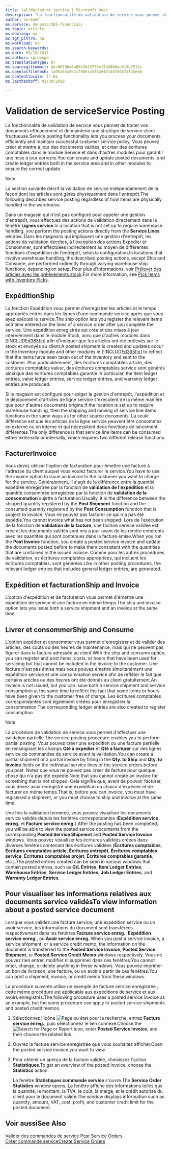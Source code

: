 ```yaml
---
title: Validation de service | Microsoft Docs
description: "La fonctionnalité de validation de service vous permet de traiter vos documents efficacement et de maintenir une stratégie de service client fructueuse. Vous pouvez créer et mettre à jour des documents validés, et créer des écritures comptables dans le module Service et dans d'autres modules pour garantir une mise à jour correcte."
author: SorenGP
ms.service: dynamics365-financials
ms.topic: article
ms.devlang: na
ms.tgt_pltfrm: na
ms.workload: na
ms.search.keywords: 
ms.date: 09/18/2017
ms.author: sgroespe
ms.translationtype: HT
ms.sourcegitcommit: bec0619be0a65e3625759e13d2866ac615d7513c
ms.openlocfilehash: 1a95163c861cf9691c5f82e4815df6d87a135ed6
ms.contentlocale: fr-be
ms.lasthandoff: 01/30/2018

---
```

# <a name="service-posting"></a><span data-ttu-id="594c2-104">Validation de service</span><span class="sxs-lookup"><span data-stu-id="594c2-104">Service Posting</span></span>
<span data-ttu-id="594c2-105">La fonctionnalité de validation de service vous permet de traiter vos documents efficacement et de maintenir une stratégie de service client fructueuse.</span><span class="sxs-lookup"><span data-stu-id="594c2-105">Service posting functionality lets you process your documents efficiently and maintain successful customer service policy.</span></span> <span data-ttu-id="594c2-106">Vous pouvez créer et mettre à jour des documents validés, et créer des écritures comptables dans le module Service et dans d'autres modules pour garantir une mise à jour correcte.</span><span class="sxs-lookup"><span data-stu-id="594c2-106">You can create and update posted documents, and create ledger entries both in the service area and in other modules to ensure the correct update.</span></span>  

> [!NOTE]  
>  <span data-ttu-id="594c2-107">La section suivante décrit la validation de service indépendamment de la façon dont les articles sont gérés physiquement dans l'entrepôt.</span><span class="sxs-lookup"><span data-stu-id="594c2-107">The following describes service posting regardless of how items are physically handled in the warehouse.</span></span>  
>   
>  <span data-ttu-id="594c2-108">Dans un magasin qui n'est pas configuré pour appeler une gestion d'entrepôt, vous effectuez des actions de validation directement dans la fenêtre **Lignes service**.</span><span class="sxs-lookup"><span data-stu-id="594c2-108">In a location that is not set up to require warehouse handling, you perform the posting actions directly from the **Service Lines** window.</span></span> <span data-ttu-id="594c2-109">Dans les magasins qui impliquent une gestion d'entrepôt, les actions de validation décrites, à l'exception des actions Expédier et Consommer, sont effectuées indirectement au moyen de différentes fonctions d'expédition de l'entrepôt, selon la configuration.</span><span class="sxs-lookup"><span data-stu-id="594c2-109">In locations that involve warehouse handling, the described posting actions, except Ship and Consume, are performed indirectly through varying warehouse ship functions, depending on setup.</span></span> <span data-ttu-id="594c2-110">Pour plus d'informations, voir [Prélever des articles avec les prélèvements stock](warehouse-how-to-pick-items-with-inventory-picks.md).</span><span class="sxs-lookup"><span data-stu-id="594c2-110">For more information, see [Pick Items with Inventory Picks](warehouse-how-to-pick-items-with-inventory-picks.md).</span></span>  

## <a name="ship"></a><span data-ttu-id="594c2-111">Expédition</span><span class="sxs-lookup"><span data-stu-id="594c2-111">Ship</span></span>  
<span data-ttu-id="594c2-112">La fonction Expédition vous permet d'enregistrer les articles et le temps appropriés entrés dans les lignes d'une commande service après que vous ayez exécuté le service.</span><span class="sxs-lookup"><span data-stu-id="594c2-112">The ship option lets you register the relevant items and time entered on the lines of a service order after you complete the service.</span></span> <span data-ttu-id="594c2-113">Une expédition enregistrée est crée et des mises à jour interviennent dans le module Stock, ainsi que d'autres modules dans [!INCLUDE[d365fin](includes/d365fin_md.md)] afin d'indiquer que les articles ont été prélevés sur le stock et envoyés au client.</span><span class="sxs-lookup"><span data-stu-id="594c2-113">A posted shipment is created and updates occur in the Inventory module and other modules in [!INCLUDE[d365fin](includes/d365fin_md.md)] to reflect that the items have been taken out of the inventory and sent to the customer.</span></span> <span data-ttu-id="594c2-114">Plus particulièrement, des écritures comptables article, des écritures comptables valeur, des écritures comptables service sont générés ainsi que des écritures comptables garantie.</span><span class="sxs-lookup"><span data-stu-id="594c2-114">In particular, the item ledger entries, value ledger entries, service ledger entries, and warranty ledger entries are produced.</span></span>  

<span data-ttu-id="594c2-115">Si le magasin est configuré pour exiger la gestion d'entrepôt, l'expédition et le déplacement d'articles de ligne service s'exécutent de la même manière que pour d'autres documents origine.</span><span class="sxs-lookup"><span data-stu-id="594c2-115">If the location is set up to require warehouse handling, then the shipping and moving of service line items functions in the same ways as for other source documents.</span></span> <span data-ttu-id="594c2-116">La seule différence est que les articles de la ligne service peuvent être consommés en externe ou en interne et qui nécessitent deux fonctions de lancement différentes.</span><span class="sxs-lookup"><span data-stu-id="594c2-116">The only difference is that service line items can be consumed either externally or internally, which requires two different release functions.</span></span>

## <a name="invoice"></a><span data-ttu-id="594c2-117">Facturer</span><span class="sxs-lookup"><span data-stu-id="594c2-117">Invoice</span></span>  
<span data-ttu-id="594c2-118">Vous devez utiliser l'option de facturation pour émettre une facture à l'adresse du client auquel vous voulez facturer le service.</span><span class="sxs-lookup"><span data-stu-id="594c2-118">You have to use the invoice option to issue an invoice to the customer you want to charge for the service.</span></span> <span data-ttu-id="594c2-119">Généralement, il s'agit de la différence entre la quantité expédiée enregistrée par la fonction de **validation de l'expédition** et la quantité consommée enregistrée par la fonction de **validation de la consommation** sujette à facturation.</span><span class="sxs-lookup"><span data-stu-id="594c2-119">Usually, it is the difference between the shipped quantity registered by the **Post Shipment** function and the consumed quantity registered by the **Post Consumption** function that is subject to invoice.</span></span> <span data-ttu-id="594c2-120">Vous ne pouvez pas facturer ce qui n'a pas été expédié.</span><span class="sxs-lookup"><span data-stu-id="594c2-120">You cannot invoice what has not been shipped.</span></span> <span data-ttu-id="594c2-121">Lors de l'exécution de la fonction de **validation de la facture**, une facture service validée est crée et les documents validés sont mis à jour avant de les rendre cohérents avec les quantités qui sont contenues dans la facture émise.</span><span class="sxs-lookup"><span data-stu-id="594c2-121">When you run the **Post Invoice** function, you create a posted service invoice and update the documents posted before to make them consistent with the quantities that are contained in the issued invoice.</span></span> <span data-ttu-id="594c2-122">Comme pour les autres procédures de validation, es écritures comptables appropriées, qui incluent les écritures comptables, sont générées.</span><span class="sxs-lookup"><span data-stu-id="594c2-122">Like in other posting procedures, the relevant ledger entries that includes general ledger entries, are generated.</span></span>  

## <a name="ship-and-invoice"></a><span data-ttu-id="594c2-123">Expédition et facturation</span><span class="sxs-lookup"><span data-stu-id="594c2-123">Ship and Invoice</span></span>  
<span data-ttu-id="594c2-124">L'option d'expédition et de facturation vous permet d'émettre une expédition de service et une facture en même temps.</span><span class="sxs-lookup"><span data-stu-id="594c2-124">The ship and invoice option lets you issue both a service shipment and an invoice at the same time.</span></span>  

## <a name="ship-and-consume"></a><span data-ttu-id="594c2-125">Livrer et consommer</span><span class="sxs-lookup"><span data-stu-id="594c2-125">Ship and Consume</span></span>  
<span data-ttu-id="594c2-126">L'option expédier et consommer vous permet d'enregistrer et de valider des articles, des coûts ou des heures de maintenance, mais qui ne peuvent pas figurer dans la facture adressée au client.</span><span class="sxs-lookup"><span data-stu-id="594c2-126">With the ship and consume option, you can register and post items, costs, or hours that have been used for servicing but that cannot be included in the invoice to the customer.</span></span> <span data-ttu-id="594c2-127">Une facture n'est pas émise mais vous pouvez émettre simultanément une expédition service et une consommation service afin de refléter le fait que certains articles ou des heures ont été donnés au client gratuitement.</span><span class="sxs-lookup"><span data-stu-id="594c2-127">An invoice is not issued, but you can issue both a service shipment and service consumption at the same time to reflect the fact that some items or hours have been given to the customer free of charge.</span></span> <span data-ttu-id="594c2-128">Les écritures comptables correspondantes sont également créées pour enregistrer la consommation.</span><span class="sxs-lookup"><span data-stu-id="594c2-128">The corresponding ledger entries are also created to register consumption.</span></span>  

> [!NOTE]  
>  <span data-ttu-id="594c2-129">La procédure de validation de service vous permet d'effectuer une validation partielle.</span><span class="sxs-lookup"><span data-stu-id="594c2-129">The service posting procedure enables you to perform partial posting.</span></span> <span data-ttu-id="594c2-130">Vous pouvez créer une expédition ou une facture partielle en renseignant les champs **Qté à expédier** et **Qté à facturer** sur des lignes service de commandes de service avant la validation.</span><span class="sxs-lookup"><span data-stu-id="594c2-130">You can create a partial shipment or a partial invoice by filling in the **Qty. to Ship** and **Qty. to Invoice** fields on the individual service lines of the service orders before you post.</span></span> <span data-ttu-id="594c2-131">Notez que vous ne pouvez pas créer de facture pour quelque chose qui n'a pas été expédié.</span><span class="sxs-lookup"><span data-stu-id="594c2-131">Note that you cannot create an invoice for something that is not shipped.</span></span> <span data-ttu-id="594c2-132">Cela signifie que, avant de pouvoir facturer, vous devez avoir enregistré une expédition ou choisir d'expédier et de facturer en même temps.</span><span class="sxs-lookup"><span data-stu-id="594c2-132">That is, before you can invoice, you must have registered a shipment, or you must choose to ship and invoice at the same time.</span></span>  

<span data-ttu-id="594c2-133">Une fois la validation terminée, vous pouvez visualiser les documents service validés depuis les fenêtres correspondantes (**Expédition service enreg.** et **Facture service enreg.**).</span><span class="sxs-lookup"><span data-stu-id="594c2-133">After the posting has been completed, you will be able to view the posted service documents from the corresponding **Posted Service Shipment** and **Posted Service Invoice** windows.</span></span> <span data-ttu-id="594c2-134">Vous pouvez visualiser les écritures validées créées dans diverses fenêtres contenant des écritures validées (**Écritures comptables**, **Écritures comptables article**, **Écritures entrepôt**, **Écritures comptables service**, **Écritures comptables projet**, **Écritures comptables garantie**, etc.).</span><span class="sxs-lookup"><span data-stu-id="594c2-134">The posted entries created can be seen in various windows that contain posted entries, such as **G/L Entries**, **Item Ledger Entries**, **Warehouse Entries**, **Service Ledger Entries**, **Job Ledger Entries**, and **Warranty Ledger Entries**.</span></span>  

## <a name="to-view-information-about-a-posted-service-document"></a><span data-ttu-id="594c2-135">Pour visualiser les informations relatives aux documents service validés</span><span class="sxs-lookup"><span data-stu-id="594c2-135">To view information about a posted service document</span></span>  
<span data-ttu-id="594c2-136">Lorsque vous validez une facture service, une expédition service ou un avoir service, les informations du document sont transférées respectivement dans les fenêtres **Facture service enreg.**, **Expédition service enreg.**, ou **Avoir service enreg.**.</span><span class="sxs-lookup"><span data-stu-id="594c2-136">When you post a service invoice, a service shipment, or a service credit memo, the information on the document is transferred to the **Posted Service Invoice**, **Posted Service Shipment**, or **Posted Service Credit Memo** windows respectively.</span></span> <span data-ttu-id="594c2-137">Vous ne pouvez rien entrer, modifier ni supprimer dans ces fenêtres.</span><span class="sxs-lookup"><span data-stu-id="594c2-137">You cannot enter, change, or delete anything in these windows.</span></span> <span data-ttu-id="594c2-138">Vous pouvez imprimer un bon de livraison, une facture, ou un avoir à partir de ces fenêtres.</span><span class="sxs-lookup"><span data-stu-id="594c2-138">You can print a shipment, invoice, or credit memo from these windows.</span></span>  

<span data-ttu-id="594c2-139">La procédure suivante utilise un exemple de facture service enregistrée ; cette même procédure est applicable aux expéditions de service et aux avoirs enregistrés.</span><span class="sxs-lookup"><span data-stu-id="594c2-139">The following procedure uses a posted service invoice as an example, but the same procedure can apply to posted service shipments and posted credit memos.</span></span>  

1. <span data-ttu-id="594c2-140">Sélectionnez l'icône ![Page ou état pour la recherche](media/ui-search/search_small.png "Page ou état pour la recherche"), entrez **Facture service enreg.**, puis sélectionnez le lien connexe.</span><span class="sxs-lookup"><span data-stu-id="594c2-140">Choose the ![Search for Page or Report](media/ui-search/search_small.png "Search for Page or Report icon") icon, enter **Posted Service Invoice**, and then choose the related link.</span></span>  
2. <span data-ttu-id="594c2-141">Ouvrez la facture service enregistrée que vous souhaitez afficher.</span><span class="sxs-lookup"><span data-stu-id="594c2-141">Open the posted service invoice you want to view.</span></span>  
3. <span data-ttu-id="594c2-142">Pour obtenir un aperçu de la facture validée, choisissez l'action **Statistiques**.</span><span class="sxs-lookup"><span data-stu-id="594c2-142">To get an overview of the posted invoice, choose the **Statistics** action.</span></span>  

    <span data-ttu-id="594c2-143">La fenêtre **Statistiques commande service** s'ouvre.</span><span class="sxs-lookup"><span data-stu-id="594c2-143">The **Service Order Statistics** window opens.</span></span> <span data-ttu-id="594c2-144">La fenêtre affiche des informations telles que la quantité, le montant, la TVA, le coût, la marge, et le crédit autorisé du client pour le document validé.</span><span class="sxs-lookup"><span data-stu-id="594c2-144">The window displays information such as quantity, amount, VAT, cost, profit, and customer credit limit for the posted document.</span></span>

## <a name="see-also"></a><span data-ttu-id="594c2-145">Voir aussi</span><span class="sxs-lookup"><span data-stu-id="594c2-145">See Also</span></span>  
<span data-ttu-id="594c2-146">[Valider des commandes de service](service-how-to-post-service-orders.md) </span><span class="sxs-lookup"><span data-stu-id="594c2-146">[Post Service Orders](service-how-to-post-service-orders.md) </span></span>  
[<span data-ttu-id="594c2-147">Créer commande service</span><span class="sxs-lookup"><span data-stu-id="594c2-147">Create Service Orders</span></span>](service-how-to-create-service-orders.md)

